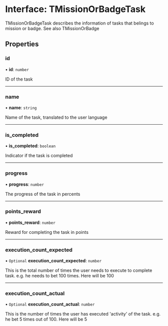 # Interface: TMissionOrBadgeTask

TMissionOrBadgeTask describes the information of tasks that belings to mission or badge. See also TMissionOrBadge

## Properties

### id

• **id**: `number`

ID of the task

___

### name

• **name**: `string`

Name of the task, translated to the user language

___

### is\_completed

• **is\_completed**: `boolean`

Indicator if the task is completed

___

### progress

• **progress**: `number`

The progress of the task in percents

___

### points\_reward

• **points\_reward**: `number`

Reward for completing the task in points

___

### execution\_count\_expected

• `Optional` **execution\_count\_expected**: `number`

This is the total number of times the user needs to execute to complete task. e.g. he needs to bet 100 times. Here will be 100

___

### execution\_count\_actual

• `Optional` **execution\_count\_actual**: `number`

This is the number of times the user has executed 'activity' of the task. e.g. he bet 5 times out of 100. Here will be 5
